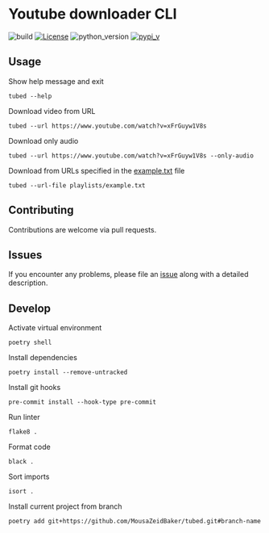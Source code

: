 # Youtube downloader CLI

![build](https://github.com/MousaZeidBaker/tubed/workflows/Publish/badge.svg)
[![License](https://img.shields.io/badge/License-MIT-yellow)](LICENSE)
![python_version](https://img.shields.io/badge/python-%3E=3.8-blue)
[![pypi_v](https://img.shields.io/pypi/v/tubed)](https://pypi.org/project/tubed)

## Usage

Show help message and exit
```shell
tubed --help
```

Download video from URL
```shell
tubed --url https://www.youtube.com/watch?v=xFrGuyw1V8s
```

Download only audio
```shell
tubed --url https://www.youtube.com/watch?v=xFrGuyw1V8s --only-audio
```

Download from URLs specified in the [example.txt](./playlists/example.txt)
file
```shell
tubed --url-file playlists/example.txt
```

## Contributing
Contributions are welcome via pull requests.

## Issues
If you encounter any problems, please file an
[issue](https://github.com/MousaZeidBaker/tubed/issues) along with a detailed
description.

## Develop
Activate virtual environment
```shell
poetry shell
```

Install dependencies
```shell
poetry install --remove-untracked
```

Install git hooks
```shell
pre-commit install --hook-type pre-commit
```

Run linter
```shell
flake8 .
```

Format code
```shell
black .
```

Sort imports
```shell
isort .
```

Install current project from branch
```shell
poetry add git+https://github.com/MousaZeidBaker/tubed.git#branch-name
```

